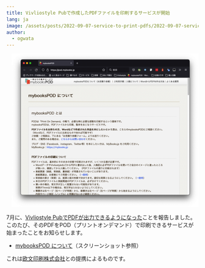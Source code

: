 ```yaml
---
title: Vivliostyle Pubで作成したPDFファイルを印刷するサービスが開始
lang: ja
image: /assets/posts/2022-09-07-service-to-print-pdfs/2022-09-07-service-to-print-pdfs.png
author:
  - ogwata
---
```


<div style="float: right; margin: 0 0 1em 1em;"><img src="/assets/posts/2022-09-07-service-to-print-pdfs/2022-09-07-service-to-print-pdfs.png" alt="Vivliostyle Pubで作成したPDFファイルを印刷するサービスが開始" style="width: 500px;" /></div>


7月に、[Vivliostyle PubでPDFが出力できるようになった](http://127.0.0.1:4000/ja/blog/2022/07/28/vivliostyle-pub-now-exports-pdf-files/)ことを報告しました。このたび、そのPDFをPOD（プリントオンデマンド）で印刷できるサービスが始まったことをお知らせします。

- [mybooksPOD について](https://pod.mybooks.jp/)（スクリーンショット参照）

これは[欧文印刷株式会社](https://obun.jp/)との提携によるものです。

